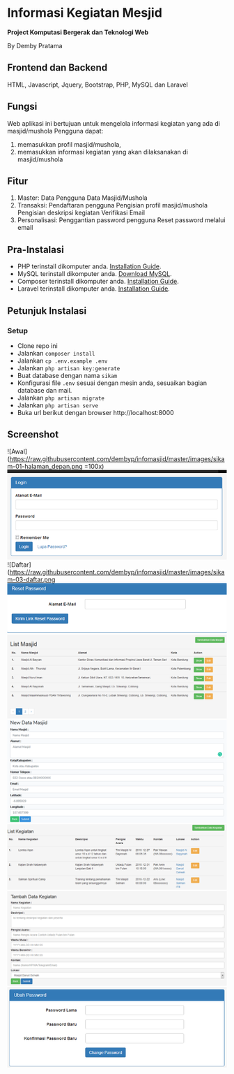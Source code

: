 # Informasi Kegiatan Mesjid
**Project Komputasi Bergerak dan Teknologi Web**

By Demby Pratama

## Frontend dan Backend
HTML, Javascript, Jquery, Bootstrap, PHP, MySQL dan Laravel


## Fungsi
Web aplikasi ini bertujuan untuk mengelola informasi kegiatan yang ada di masjid/mushola
Pengguna dapat:
1. memasukkan profil masjid/mushola, 
2. memasukkan informasi kegiatan yang akan dilaksanakan di masjid/mushola

## Fitur
1. Master:
   Data Pengguna
   Data Masjid/Mushola
2. Transaksi:
   Pendaftaran pengguna
   Pengisian profil masjid/mushola
   Pengisian deskripsi kegiatan
   Verifikasi Email
3. Personalisasi:
   Penggantian password pengguna
   Reset password melalui email
   
## Pra-Instalasi
* PHP terinstall dikomputer anda. [Installation Guide](http://php.net/manual/en/install.php).
* MySQL terinstall dikomputer anda. [Download MySQL](https://www.mysql.com/downloads/).
* Composer terinstall dikomputer anda. [Installation Guide](https://getcomposer.org/download/).
* Laravel terinstall dikomputer anda. [Installation Guide](https://laravel.com/docs/5.7/).

## Petunjuk Instalasi
### Setup
* Clone repo ini
* Jalankan `composer install`
* Jalankan `cp .env.example .env`
* Jalankan `php artisan key:generate`
* Buat database dengan nama `sikam`
* Konfigurasi file `.env` sesuai dengan mesin anda, sesuaikan bagian database dan mail.
* Jalankan `php artisan migrate`
* Jalankan `php artisan serve`
* Buka url berikut dengan browser http://localhost:8000

## Screenshot
![Awal](https://raw.githubusercontent.com/dembyp/infomasjid/master/images/sikam-01-halaman_depan.png =100x)
![Login](https://raw.githubusercontent.com/dembyp/infomasjid/master/images/sikam-02-login.png)
![Daftar](https://raw.githubusercontent.com/dembyp/infomasjid/master/images/sikam-03-daftar.png
![Reset Password](https://raw.githubusercontent.com/dembyp/infomasjid/master/images/sikam-04-resetpassword.png)
![List Masjid](https://raw.githubusercontent.com/dembyp/infomasjid/master/images/sikam-05-list-masjid.png)
![Tambah Masjid](https://raw.githubusercontent.com/dembyp/infomasjid/master/images/sikam-06-tambahmasjid.png)
![List Kegiatan](https://raw.githubusercontent.com/dembyp/infomasjid/master/images/sikam-07-list-kegiatan.png)
![Tambah Kegiatan](https://raw.githubusercontent.com/dembyp/infomasjid/master/images/sikam-08-tambahkegiatan.png)
![Ubah Password](https://raw.githubusercontent.com/dembyp/infomasjid/master/images/sikam-09-ubahpassword.png)
